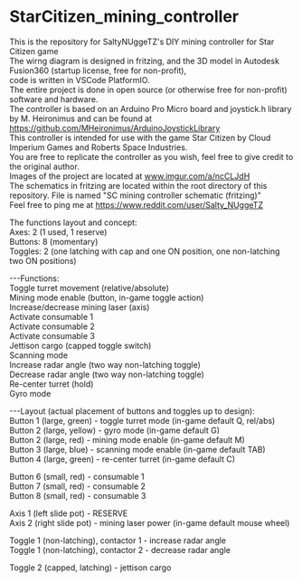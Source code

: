 # StarCitizen_mining_controller  
This is the repository for SaltyNUggeTZ's DIY mining controller for Star Citizen game  
The wirng diagram is designed in fritzing, and the 3D model in Autodesk Fusion360 (startup license, free for non-profit),  
code is written in VSCode PlatformIO.  
The entire project is done in open source (or otherwise free for non-profit) software and hardware.  
The controller is based on an Arduino Pro Micro board and joystick.h library by M. Heironimus and can be found at   
https://github.com/MHeironimus/ArduinoJoystickLibrary  
This controller is intended for use with the game Star Citizen by Cloud Imperium Games and Roberts Space Industries.  
You are free to replicate the controller as you wish, feel free to give credit to the original author.  
Images of the project are located at www.imgur.com/a/ncCLJdH  
The schematics in fritzing are located within the root directory of this repository. File is named "SC mining controller schematic (fritzing)"  
Feel free to ping me at https://www.reddit.com/user/Salty_NUggeTZ  

The functions layout and concept:  
Axes: 2 (1 used, 1 reserve)  
Buttons: 8 (momentary)  
Toggles: 2 (one latching with cap and one ON position, one non-latching two ON positions)  

---Functions:  
Toggle turret movement (relative/absolute)  
Mining mode enable (button, in-game toggle action)  
Increase/decrease mining laser (axis)  
Activate consumable 1  
Activate consumable 2  
Activate consumable 3  
Jettison cargo (capped toggle switch)  
Scanning mode  
Increase radar angle (two way non-latching toggle)  
Decrease radar angle (two way non-latching toggle)  
Re-center turret (hold)  
Gyro mode  

---Layout (actual placement of buttons and toggles up to design):  
Button 1 (large, green) - toggle turret mode (in-game default Q, rel/abs)  
Button 2 (large, yellow) - gyro mode (in-game default G)  
Button 2 (large, red) - mining mode enable (in-game default M)  
Button 3 (large, blue) - scanning mode enable (in-game default TAB)  
Button 4 (large, green) - re-center turret (in-game default C)  

Button 6 (small, red) - consumable 1  
Button 7 (small, red) - consumable 2  
Button 8 (small, red) - consumable 3  

Axis 1 (left slide pot) - RESERVE  
Axis 2 (right slide pot) - mining laser power (in-game default mouse wheel)  

Toggle 1 (non-latching), contactor 1 - increase radar angle  
Toggle 1 (non-latching), contactor 2 - decrease radar angle  

Toggle 2 (capped, latching) - jettison cargo  
